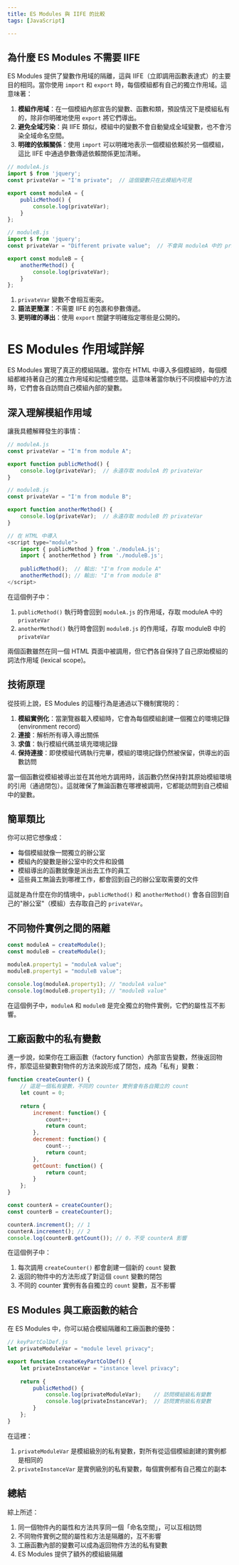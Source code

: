 ```yaml
---
title: ES Modules 與 IIFE 的比較
tags: [JavaScript]

---
```


## 為什麼 ES Modules 不需要 IIFE

ES Modules 提供了變數作用域的隔離，這與 IIFE（立即調用函數表達式）的主要目的相同。當你使用 `import` 和 `export` 時，每個模組都有自己的獨立作用域。這意味著：

1. **模組作用域**：在一個模組內部宣告的變數、函數和類，預設情況下是模組私有的，除非你明確地使用 `export` 將它們導出。
2. **避免全域污染**：與 IIFE 類似，模組中的變數不會自動變成全域變數，也不會污染全域命名空間。
3. **明確的依賴關係**：使用 `import` 可以明確地表示一個模組依賴於另一個模組，這比 IIFE 中通過參數傳遞依賴關係更加清晰。


```javascript
// moduleA.js
import $ from 'jquery';
const privateVar = "I'm private";  // 這個變數只在此模組內可見

export const moduleA = {
    publicMethod() {
        console.log(privateVar);
    }
};

// moduleB.js
import $ from 'jquery';
const privateVar = "Different private value";  // 不會與 moduleA 中的 privateVar 衝突

export const moduleB = {
    anotherMethod() {
        console.log(privateVar);
    }
};
```

1. `privateVar` 變數不會相互衝突。
2. **語法更簡潔**：不需要 IIFE 的包裹和參數傳遞。
3. **更明確的導出**：使用 `export` 關鍵字明確指定哪些是公開的。

# ES Modules 作用域詳解
ES Modules 實現了真正的模組隔離。當你在 HTML 中導入多個模組時，每個模組都維持著自己的獨立作用域和記憶體空間。這意味著當你執行不同模組中的方法時，它們會各自訪問自己模組內部的變數。

## 深入理解模組作用域

讓我具體解釋發生的事情：

```javascript
// moduleA.js
const privateVar = "I'm from module A";

export function publicMethod() {
    console.log(privateVar);  // 永遠存取 moduleA 的 privateVar
}

// moduleB.js
const privateVar = "I'm from module B";  

export function anotherMethod() {
    console.log(privateVar);  // 永遠存取 moduleB 的 privateVar
}

// 在 HTML 中導入
<script type="module">
    import { publicMethod } from './moduleA.js';
    import { anotherMethod } from './moduleB.js';
    
    publicMethod();  // 輸出: "I'm from module A"
    anotherMethod(); // 輸出: "I'm from module B"
</script>
```

在這個例子中：

1. `publicMethod()` 執行時會回到 `moduleA.js` 的作用域，存取 moduleA 中的 `privateVar`
2. `anotherMethod()` 執行時會回到 `moduleB.js` 的作用域，存取 moduleB 中的 `privateVar`

兩個函數雖然在同一個 HTML 頁面中被調用，但它們各自保持了自己原始模組的詞法作用域 (lexical scope)。

## 技術原理

從技術上說，ES Modules 的這種行為是通過以下機制實現的：

1. **模組實例化**：當瀏覽器載入模組時，它會為每個模組創建一個獨立的環境記錄 (environment record)
2. **連接**：解析所有導入導出關係
3. **求值**：執行模組代碼並填充環境記錄
4. **保持連接**：即使模組代碼執行完畢，模組的環境記錄仍然被保留，供導出的函數訪問

當一個函數從模組被導出並在其他地方調用時，該函數仍然保持對其原始模組環境的引用（通過閉包）。這就確保了無論函數在哪裡被調用，它都能訪問到自己模組中的變數。

## 簡單類比

你可以把它想像成：
* 每個模組就像一間獨立的辦公室
* 模組內的變數是辦公室中的文件和設備
* 模組導出的函數就像是派出去工作的員工
* 這些員工無論去到哪裡工作，都會回到自己的辦公室取需要的文件

這就是為什麼在你的情境中，`publicMethod()` 和 `anotherMethod()` 會各自回到自己的"辦公室"（模組）去存取自己的 `privateVar`。

## 不同物件實例之間的隔離

```javascript
const moduleA = createModule();
const moduleB = createModule();

moduleA.property1 = "moduleA value";
moduleB.property1 = "moduleB value";

console.log(moduleA.property1); // "moduleA value"
console.log(moduleB.property1); // "moduleB value"
```

在這個例子中，`moduleA` 和 `moduleB` 是完全獨立的物件實例，它們的屬性互不影響。

## 工廠函數中的私有變數

進一步說，如果你在工廠函數（factory function）內部宣告變數，然後返回物件，那麼這些變數對物件的方法來說形成了閉包，成為「私有」變數：

```javascript
function createCounter() {
    // 這是一個私有變數，不同的 counter 實例會有各自獨立的 count
    let count = 0;
    
    return {
        increment: function() {
            count++;
            return count;
        },
        decrement: function() {
            count--;
            return count;
        },
        getCount: function() {
            return count;
        }
    };
}

const counterA = createCounter();
const counterB = createCounter();

counterA.increment(); // 1
counterA.increment(); // 2
console.log(counterB.getCount()); // 0，不受 counterA 影響
```

在這個例子中：
1. 每次調用 `createCounter()` 都會創建一個新的 `count` 變數
2. 返回的物件中的方法形成了對這個 `count` 變數的閉包
3. 不同的 counter 實例有各自獨立的 `count` 變數，互不影響

## ES Modules 與工廠函數的結合

在 ES Modules 中，你可以結合模組隔離和工廠函數的優勢：

```javascript
// keyPartColDef.js
let privateModuleVar = "module level privacy";

export function createKeyPartColDef() {
    let privateInstanceVar = "instance level privacy";
    
    return {
        publicMethod() {
            console.log(privateModuleVar);    // 訪問模組級私有變數
            console.log(privateInstanceVar);  // 訪問實例級私有變數
        }
    };
}
```

在這裡：
1. `privateModuleVar` 是模組級別的私有變數，對所有從這個模組創建的實例都是相同的
2. `privateInstanceVar` 是實例級別的私有變數，每個實例都有自己獨立的副本

## 總結

綜上所述：

1. 同一個物件內的屬性和方法共享同一個「命名空間」，可以互相訪問
2. 不同物件實例之間的屬性和方法是隔離的，互不影響
3. 工廠函數內部的變數可以成為返回物件方法的私有變數
4. ES Modules 提供了額外的模組級隔離
